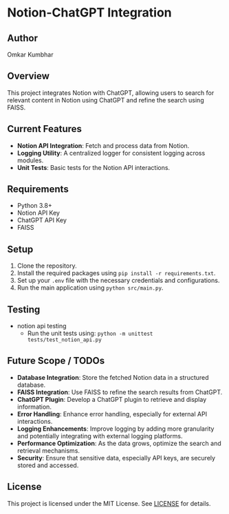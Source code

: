 # Notion-ChatGPT Integration

## Author 
Omkar Kumbhar

## Overview

This project integrates Notion with ChatGPT, allowing users to search for relevant content in Notion using ChatGPT and refine the search using FAISS.

## Current Features

- **Notion API Integration**: Fetch and process data from Notion.
- **Logging Utility**: A centralized logger for consistent logging across modules.
- **Unit Tests**: Basic tests for the Notion API interactions.

## Requirements

- Python 3.8+
- Notion API Key
- ChatGPT API Key
- FAISS

## Setup

1. Clone the repository.
2. Install the required packages using `pip install -r requirements.txt`.
3. Set up your `.env` file with the necessary credentials and configurations.
4. Run the main application using `python src/main.py`.

## Testing

- notion api testing
    - Run the unit tests using: `python -m unittest tests/test_notion_api.py`


## Future Scope / TODOs

- **Database Integration**: Store the fetched Notion data in a structured database.
- **FAISS Integration**: Use FAISS to refine the search results from ChatGPT.
- **ChatGPT Plugin**: Develop a ChatGPT plugin to retrieve and display information.
- **Error Handling**: Enhance error handling, especially for external API interactions.
- **Logging Enhancements**: Improve logging by adding more granularity and potentially integrating with external logging platforms.
- **Performance Optimization**: As the data grows, optimize the search and retrieval mechanisms.
- **Security**: Ensure that sensitive data, especially API keys, are securely stored and accessed.

## License

This project is licensed under the MIT License. See [LICENSE](LICENSE) for details.